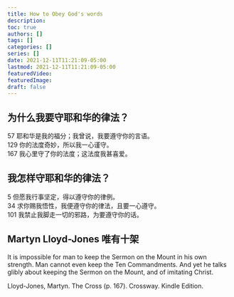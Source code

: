 ```yaml
---
title: How to Obey God's words
description:
toc: true
authors: []
tags: []
categories: []
series: []
date: 2021-12-11T11:21:09-05:00
lastmod: 2021-12-11T11:21:09-05:00
featuredVideo:
featuredImage:
draft: false
---
```


## 为什么我要守耶和华的律法？

57 耶和华是我的福分；我曾说，我要遵守你的言语。  
129 你的法度奇妙，所以我一心谨守。  
167 我心里守了你的法度；这法度我甚喜爱。  

## 我怎样守耶和华的律法？

5 但愿我行事坚定，得以遵守你的律例。  
34 求你赐我悟性，我便遵守你的律法，且要一心遵守。  
101 我禁止我脚走一切的邪路，为要遵守你的话。  

## Martyn Lloyd-Jones 唯有十架
It is impossible for man to keep the Sermon on the Mount in his own strength. Man cannot even keep the Ten Commandments. And yet he talks glibly about keeping the Sermon on the Mount, and of imitating Christ.

Lloyd-Jones, Martyn. The Cross (p. 167). Crossway. Kindle Edition. 